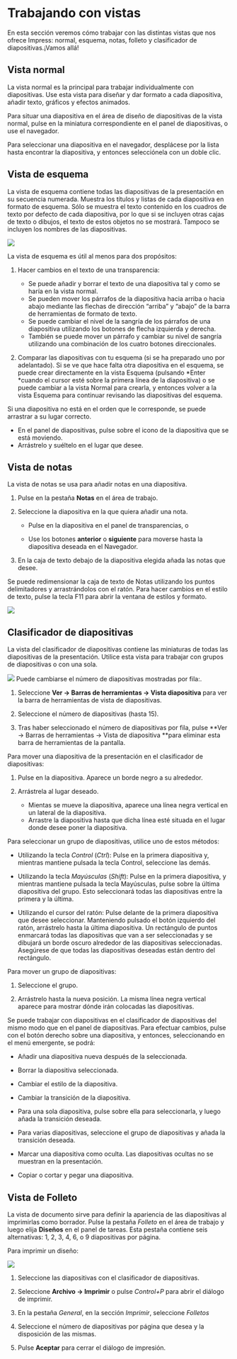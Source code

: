 
# Trabajando con vistas

En esta sección veremos cómo trabajar con las distintas vistas que nos ofrece Impress: normal, esquema, notas, folleto y clasificador de diapositivas.¡Vamos allá!

## Vista normal

La vista normal es la principal para trabajar individualmente con diapositivas. Use esta vista para diseñar y dar formato a cada diapositiva, añadir texto, gráficos y efectos animados.

Para situar una diapositiva en el área de diseño de diapositivas de la vista normal, pulse en la miniatura correspondiente en el panel de diapositivas, o use el navegador.

Para seleccionar una diapositiva en el navegador, desplácese por la lista hasta encontrar la diapositiva, y entonces selecciónela con un doble clic.

## Vista de esquema

La vista de esquema contiene todas las diapositivas de la presentación en su secuencia numerada. Muestra los títulos y listas de cada diapositiva en formato de esquema. Sólo se muestra el texto contenido en los cuadros de texto por defecto de cada diapositiva, por lo que si se incluyen otras cajas de texto o dibujos, el texto de estos objetos no se mostrará. Tampoco se incluyen los nombres de las diapositivas.

![](https://raw.githubusercontent.com/catedu/libreOffice-la-suite-ofimatica-libre/master/img/Seleccion_377.png)

La vista de esquema es útil al menos para dos propósitos:


1. Hacer cambios en el texto de una transparencia:
    * Se puede añadir y borrar el texto de una diapositiva tal y como se haría en la vista normal.
    * Se pueden mover los párrafos de la diapositiva hacia arriba o hacia abajo mediante las flechas de dirección “arriba” y “abajo” de la barra de herramientas de formato de texto.
    * Se puede cambiar el nivel de la sangría de los párrafos de una diapositiva utilizando los botones de flecha izquierda y derecha.
    * También se puede mover un párrafo y cambiar su nivel de sangría utilizando una combinación de los cuatro botones direccionales.

2. Comparar las diapositivas con tu esquema (si se ha preparado uno por adelantado). Si se ve que hace falta otra diapositiva en el esquema, se puede crear directamente en la vista Esquema (pulsando *Enter *cuando el cursor esté sobre la primera línea de la diapositiva) o se puede cambiar a la vista Normal para crearla, y entonces volver a la vista Esquema para continuar revisando las diapositivas del esquema.


Si una diapositiva no está en el orden que le corresponde, se puede arrastrar a su lugar correcto.
* En el panel de diapositivas, pulse sobre el icono de la diapositiva que se está moviendo.
* Arrástrelo y suéltelo en el lugar que desee.

## Vista de notas

La vista de notas se usa para añadir notas en una diapositiva.

1. Pulse en la pestaña **Notas** en el área de trabajo.

2. Seleccione la diapositiva en la que quiera añadir una nota.

    - Pulse en la diapositiva en el panel de transparencias, o

    - Use los botones **anterior** o **siguiente** para moverse hasta la diapositiva deseada en el Navegador.

3. En la caja de texto debajo de la diapositiva elegida añada las notas que desee.

Se puede redimensionar la caja de texto de Notas utilizando los puntos delimitadores y arrastrándolos con el ratón. Para hacer cambios en el estilo de texto, pulse la tecla F11 para abrir la ventana de estilos y formato.

![](https://raw.githubusercontent.com/catedu/libreOffice-la-suite-ofimatica-libre/master/img/Seleccion_376.png)

## Clasificador de diapositivas

La vista del clasificador de diapositivas contiene las miniaturas de todas las diapositivas de la presentación. Utilice esta vista para trabajar con grupos de diapositivas o con una sola.

![](https://raw.githubusercontent.com/catedu/libreOffice-la-suite-ofimatica-libre/master/img/Seleccion_378.png)
Puede cambiarse el número de diapositivas mostradas por fila:.

1. Seleccione **Ver → Barras de herramientas → Vista diapositiva** para ver la barra de herramientas de vista de diapositivas.

2. Seleccione el número de diapositivas (hasta 15).

2. Tras haber seleccionado el número de diapositivas por fila, pulse **Ver → Barras de herramientas → Vista de diapositiva **para eliminar esta barra de herramientas de la pantalla.

Para mover una diapositiva de la presentación en el clasificador de diapositivas:

1. Pulse en la diapositiva. Aparece un borde negro a su alrededor.

2. Arrástrela al lugar deseado.

    - Mientas se mueve la diapositiva, aparece una línea negra vertical en un lateral de la diapositiva.
    - Arrastre la diapositiva hasta que dicha línea esté situada en el lugar donde desee poner la diapositiva.

Para seleccionar un grupo de diapositivas, utilice uno de estos métodos:

- Utilizando la tecla *Control* (*Ctrl*): Pulse en la primera diapositiva y, mientras mantiene pulsada la tecla Control, seleccione las demás.

- Utilizando la tecla *Mayúsculas* (*Shift*): Pulse en la primera diapositiva, y mientras mantiene pulsada la tecla Mayúsculas, pulse sobre la última diapositiva del grupo. Esto seleccionará todas las diapositivas entre la primera y la última.

- Utilizando el cursor del ratón: Pulse delante de la primera diapositiva que desee seleccionar. Manteniendo pulsado el botón izquierdo del ratón, arrástrelo hasta la última diapositiva. Un rectángulo de puntos enmarcará todas las diapositivas que van a ser seleccionadas y se dibujará un borde oscuro alrededor de las diapositivas seleccionadas. Asegúrese de que todas las diapositivas deseadas están dentro del rectángulo.

Para mover un grupo de diapositivas:

1. Seleccione el grupo.

2. Arrástrelo hasta la nueva posición. La misma línea negra vertical aparece para mostrar dónde irán colocadas las diapositivas.

Se puede trabajar con diapositivas en el clasificador de diapositivas del mismo modo que en el panel de diapositivas. Para efectuar cambios, pulse con el botón derecho sobre una diapositiva, y entonces, seleccionando en el menú emergente, se podrá:


- Añadir una diapositiva nueva después de la seleccionada.

- Borrar la diapositiva seleccionada.

- Cambiar el estilo de la diapositiva.

- Cambiar la transición de la diapositiva.

- Para una sola diapositiva, pulse sobre ella para seleccionarla, y luego añada la transición deseada.

- Para varias diapositivas, seleccione el grupo de diapositivas y añada la transición deseada.

- Marcar una diapositiva como oculta. Las diapositivas ocultas no se muestran en la presentación.

- Copiar o cortar y pegar una diapositiva.

## Vista de Folleto

La vista de documento sirve para definir la apariencia de las diapositivas al imprimirlas como borrador. Pulse la pestaña *Folleto* en el área de trabajo y luego elija **Diseños** en el panel de tareas. Esta pestaña contiene seis alternativas: 1, 2, 3, 4, 6, o 9 diapositivas por página.

Para imprimir un diseño:

![](https://raw.githubusercontent.com/catedu/libreOffice-la-suite-ofimatica-libre/master/img/Imprimir_380.png)

1. Seleccione las diapositivas con el clasificador de diapositivas.

2. Seleccione **Archivo → Imprimir** o pulse *Control+P* para abrir el diálogo de imprimir.

3. En la pestaña *General*, en la sección *Imprimir*, seleccione *Folletos*

4. Seleccione el número de diapositivas por página que desea y la disposición de las mismas.
5. Pulse **Aceptar** para cerrar el diálogo de impresión.


